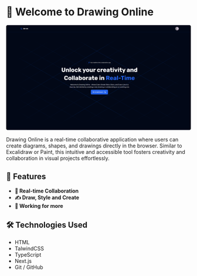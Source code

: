 # 👋 Welcome to Drawing Online

![Landing](public/drawing-online-landing.png)

Drawing Online is a real-time collaborative application where users can create diagrams, shapes, and drawings directly in the browser. Similar to Excalidraw or Paint, this intuitive and accessible tool fosters creativity and collaboration in visual projects effortlessly.

## 📣 Features

- **🔁 Real-time Collaboration**
- **✍ Draw, Style and Create**
- **🔨 Working for more**

## 🛠 Technologies Used

- HTML
- TalwindCSS
- TypeScript
- Next.js
- Git / GitHub

